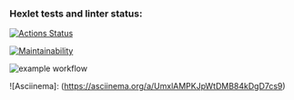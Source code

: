 ### Hexlet tests and linter status:
[![Actions Status](https://github.com/mbgoodguy/python-project-lvl1/workflows/hexlet-check/badge.svg)](https://github.com/mbgoodguy/python-project-lvl1/actions)

[![Maintainability](https://api.codeclimate.com/v1/badges/a99a88d28ad37a79dbf6/maintainability)](https://codeclimate.com/github/codeclimate/codeclimate/maintainability)

![example workflow](https://github.com/mbgoodguy/python-project-lvl1/actions/workflows/flake8.yml/badge.svg)

![Asciinema]: (https://asciinema.org/a/UmxlAMPKJpWtDMB84kDgD7cs9)

